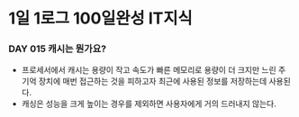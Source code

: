 # 1일 1로그 100일완성 IT지식
### DAY 015 캐시는 뭔가요?
* 프로세서에서 캐시는 용량이 작고 속도가 빠른 메모리로 용량이 더 크지만 느린 주 기억 장치에 매번 접근하는 것을 피하고자 최근에 사용된 정보를 저장하는데 사용된다. 
* 캐싱은 성능을 크게 높이는 경우를 제외하면 사용자에게 거의 드러내지 않는다. 
